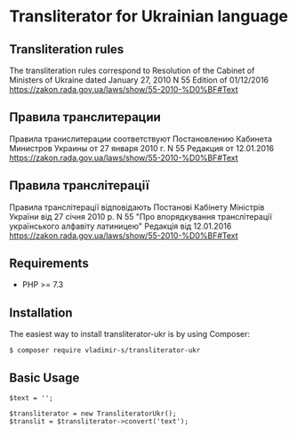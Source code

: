 # Transliterator for Ukrainian language

## Transliteration rules

The transliteration rules correspond to
Resolution of the Cabinet of Ministers of Ukraine dated January 27, 2010 N 55
Edition of 01/12/2016 
https://zakon.rada.gov.ua/laws/show/55-2010-%D0%BF#Text

## Правила транслитерации

Правила транислитерации соответствуют
Постановлению Кабинета Министров Украины от 27 января 2010 г. N 55
Редакция от 12.01.2016
https://zakon.rada.gov.ua/laws/show/55-2010-%D0%BF#Text

## Правила транслітерації

Правила транслітерації відповідають
Постанові Кабінету Міністрів України від 27 січня 2010 р. N 55
"Про впорядкування транслітерації українського алфавіту латиницею"
Редакція від 12.01.2016
https://zakon.rada.gov.ua/laws/show/55-2010-%D0%BF#Text

## Requirements

 - PHP >= 7.3

## Installation

The easiest way to install transliterator-ukr is by using Composer:

```
$ composer require vladimir-s/transliterator-ukr
```

## Basic Usage

```
$text = '';

$transliterator = new TransliteratorUkr();
$translit = $transliterator->convert('text');
```